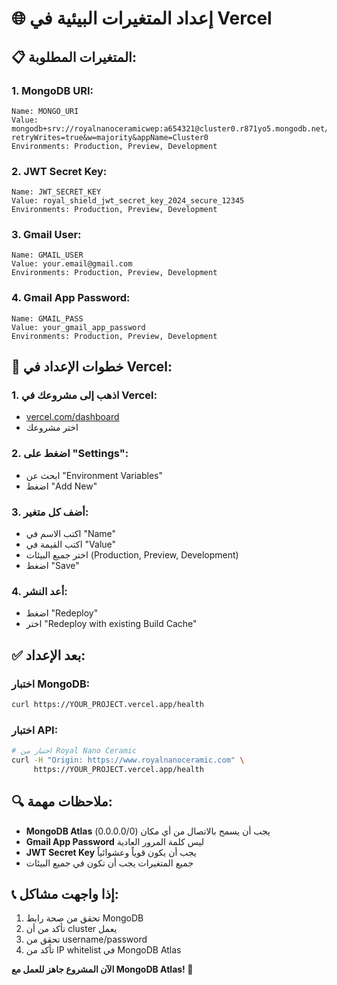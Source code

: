 # 🌐 إعداد المتغيرات البيئية في Vercel

## 📋 المتغيرات المطلوبة:

### 1. **MongoDB URI:**

```
Name: MONGO_URI
Value: mongodb+srv://royalnanoceramicwep:a654321@cluster0.r871yo5.mongodb.net/?retryWrites=true&w=majority&appName=Cluster0
Environments: Production, Preview, Development
```

### 2. **JWT Secret Key:**

```
Name: JWT_SECRET_KEY
Value: royal_shield_jwt_secret_key_2024_secure_12345
Environments: Production, Preview, Development
```

### 3. **Gmail User:**

```
Name: GMAIL_USER
Value: your.email@gmail.com
Environments: Production, Preview, Development
```

### 4. **Gmail App Password:**

```
Name: GMAIL_PASS
Value: your_gmail_app_password
Environments: Production, Preview, Development
```

## 🚀 خطوات الإعداد في Vercel:

### 1. **اذهب إلى مشروعك في Vercel:**

- [vercel.com/dashboard](https://vercel.com/dashboard)
- اختر مشروعك

### 2. **اضغط على "Settings":**

- ابحث عن "Environment Variables"
- اضغط "Add New"

### 3. **أضف كل متغير:**

- اكتب الاسم في "Name"
- اكتب القيمة في "Value"
- اختر جميع البيئات (Production, Preview, Development)
- اضغط "Save"

### 4. **أعد النشر:**

- اضغط "Redeploy"
- اختر "Redeploy with existing Build Cache"

## ✅ بعد الإعداد:

### **اختبار MongoDB:**

```bash
curl https://YOUR_PROJECT.vercel.app/health
```

### **اختبار API:**

```bash
# اختبار من Royal Nano Ceramic
curl -H "Origin: https://www.royalnanoceramic.com" \
     https://YOUR_PROJECT.vercel.app/health
```

## 🔍 ملاحظات مهمة:

- **MongoDB Atlas** يجب أن يسمح بالاتصال من أي مكان (0.0.0.0/0)
- **Gmail App Password** ليس كلمة المرور العادية
- **JWT Secret Key** يجب أن يكون قوياً وعشوائياً
- جميع المتغيرات يجب أن تكون في جميع البيئات

## 📞 إذا واجهت مشاكل:

1. تحقق من صحة رابط MongoDB
2. تأكد من أن cluster يعمل
3. تحقق من username/password
4. تأكد من IP whitelist في MongoDB Atlas

**الآن المشروع جاهز للعمل مع MongoDB Atlas! 🎉**
